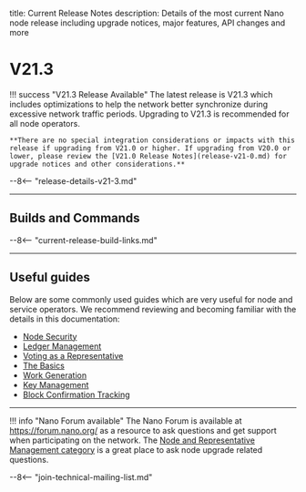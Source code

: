 title: Current Release Notes
description: Details of the most current Nano node release including upgrade notices, major features, API changes and more

# V21.3

!!! success "V21.3 Release Available"
	The latest release is V21.3 which includes optimizations to help the network better synchronize during excessive network traffic periods. Upgrading to V21.3 is recommended for all node operators.

	**There are no special integration considerations or impacts with this release if upgrading from V21.0 or higher. If upgrading from V20.0 or lower, please review the [V21.0 Release Notes](release-v21-0.md) for upgrade notices and other considerations.**

--8<-- "release-details-v21-3.md"

---

## Builds and Commands

--8<-- "current-release-build-links.md"

---

## Useful guides

Below are some commonly used guides which are very useful for node and service operators. We recommend reviewing and becoming familiar with the details in this documentation:

* [Node Security](../running-a-node/security.md)
* [Ledger Management](../running-a-node/ledger-management.md)
* [Voting as a Representative](../running-a-node/voting-as-a-representative.md)
* [The Basics](../integration-guides/the-basics.md)
* [Work Generation](../integration-guides/work-generation.md)
* [Key Management](../integration-guides/key-management.md)
* [Block Confirmation Tracking](../integration-guides/block-confirmation-tracking.md)

---

!!! info "Nano Forum available"
	The Nano Forum is available at https://forum.nano.org/ as a resource to ask questions and get support when participating on the network. The [Node and Representative Management category](https://forum.nano.org/c/node-and-rep) is a great place to ask node upgrade related questions. 

--8<-- "join-technical-mailing-list.md"